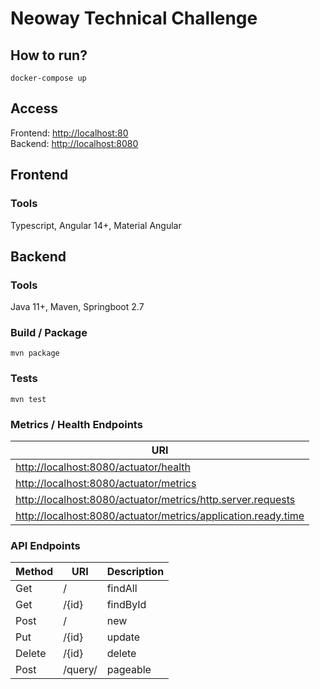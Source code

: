 # Neoway Technical Challenge
## How to run?
```
docker-compose up
```
## Access
Frontend: <http://localhost:80> <br/>
Backend: <http://localhost:8080>

## Frontend
### Tools
Typescript, Angular 14+, Material Angular

## Backend 
### Tools
Java 11+, Maven, Springboot 2.7

### Build / Package
```
mvn package
```
### Tests
```
mvn test
```
### Metrics / Health Endpoints  

| URI |
| ------------------ |
| <http://localhost:8080/actuator/health> |
| <http://localhost:8080/actuator/metrics> |
| <http://localhost:8080/actuator/metrics/http.server.requests> |
| <http://localhost:8080/actuator/metrics/application.ready.time> |

### API Endpoints

| Method | URI | Description |
| ------ | ------------------ | --------------------|
| Get | / | findAll |
| Get | /{id} | findById |
| Post | / | new |
| Put | /{id} | update |
| Delete | /{id} | delete |
| Post | /query/ | pageable |